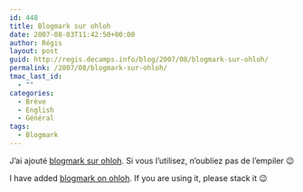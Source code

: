```yaml
---
id: 448
title: Blogmark sur ohloh
date: 2007-08-03T11:42:50+00:00
author: Régis
layout: post
guid: http://regis.decamps.info/blog/2007/08/blogmark-sur-ohloh/
permalink: /2007/08/blogmark-sur-ohloh/
tmac_last_id:
  - ""
categories:
  - Brève
  - English
  - Général
tags:
  - Blogmark
---
```

J’ai ajouté [blogmark sur ohloh](http://www.ohloh.net/projects/7099). Si vous l’utilisez, n’oubliez pas de l&#8217;empiler 😉

I have added [blogmark on ohloh](http://www.ohloh.net/projects/7099). If you are using it, please stack it 😉
